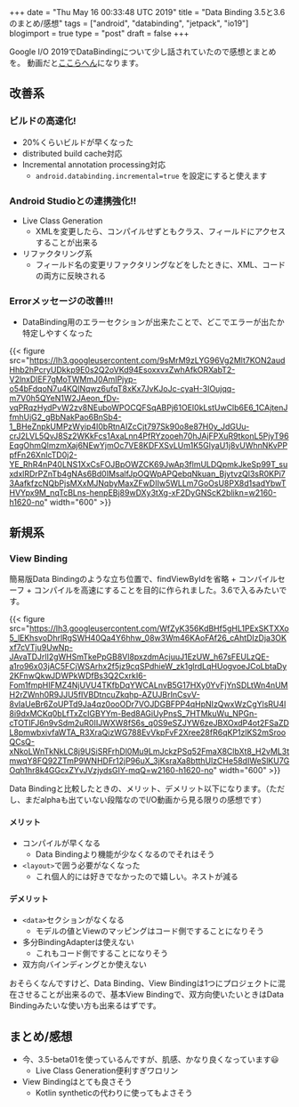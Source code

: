 +++
date = "Thu May 16 00:33:48 UTC 2019"
title = "Data Binding 3.5と3.6のまとめ/感想"
tags = ["android", "databinding", "jetpack", "io19"]
blogimport = true
type = "post"
draft = false
+++

Google I/O 2019でDataBindingについて少し話されていたので感想とまとめを。
動画だと[ここらへん](https://youtu.be/Qxj2eBmXLHg?t=243)になります。

## 改善系

### ビルドの高速化!

- 20%くらいビルドが早くなった
- distributed build cache対応
- Incremental annotation processing対応
    - `android.databinding.incremental=true` を設定にすると使えます

### Android Studioとの連携強化!!

- Live Class Generation
    - XMLを変更したら、コンパイルせずともクラス、フィールドにアクセスすることが出来る
- リファクタリング系
    - フィールド名の変更リファクタリングなどをしたときに、XML、コードの両方に反映される

### Errorメッセージの改善!!!

- DataBinding用のエラーセクションが出来たことで、どこでエラーが出たか特定しやすくなった

{{< figure src="https://lh3.googleusercontent.com/9sMrM9zLYG96Vg2Mlt7KON2audHhb2hPcryUDkkp9E0s2Q2oVKd94EsoxxvxZwhAfkORXabT2-V2lnxDlEF7gMoTWMmJ0AmIPjyp-o54bFdqoN7u4KQlNqwz6ufqT8xKx7JvKJoJc-cyaH-3IOujqq-m7V0h5QYeN1W2JAeon_fDv-vqPRqzHydPvW2zv8NEuboWPOCQFSqABPj61OEI0kLstUwClb6E6_1CAjtenJfmhUjG2_gBbNakPao6BnSb4-1_BHeZnpkUMPzWyip4I0bRtnAIZcCjt797Sk90o8e87H0y_JdGUu-crJ2LVL5QvJ8Sz2WKkFcs1AxaLnn4PfRYzooeh70hJAjFPXuR9tkonL5PjyT96EqgOhmQlmzmXaj6NEwYjmOc7VE8KDFXSvLUm1K5GlyaU1j8vUWhnNKvPPpfFn26XnIcTD0j2-YE_RhR4nP40LNS1XxCsFOJBpOWZCK69JwAp3flmULDQpmkJkeSp99T_suxdxlRDrPZnTb4gNAs6Bd0IMsalfJpOQWpAPQebqNkuan_BjytvzQl3sR0KPi73AafkfzcNQbPjsMXxMJNqbyMaxZFwDIIw5WLLm7GoOsU8PX8d1sadYbwTHVYpx9M_nqTcBLns-henpEBj89wDXy3tXg-xF2DyGNScK2blikn=w2160-h1620-no" width="600" >}}

## 新規系

### View Binding

簡易版Data Bindingのような立ち位置で、findViewByIdを省略 + コンパイルセーフ + コンパイルを高速にすることを目的に作られました。3.6で入るみたいです。

{{< figure src="https://lh3.googleusercontent.com/WfZyK356KdBHf5gHL1PExSKTXXo5_lEKhsvoDhrlRgSWH40Qa4Y6hhw_08w3Wm46KAoFAf26_cAhtDIzDja3OKxf7cVTju9UwNp-JAvaTDJrlI2gWHSmTkePpGB8Vl8pxzdmAcjuuJ1EzUW_h67sFEULzQE-a1ro96x03jAC5FCjWSArhx2f5jz9cqSPdhieW_zk1glrdLqHUogvoeJCoLbtaDy2KFnwQkwJDWPkWDfBs3Q2CxrkI6-Fom1fmpHIFMZ4NjUVU4TKfbDqYWCALnvB5G17HXy0YvFjYnSDLtWn4nUMH2rZWnh0R9JJU5fIVBDtncuZkqhp-AZUJBrInCsvV-8vIaUeBr6ZoUPTd9Ja4qz0ooODr7VOJDGBFPP4qHpNIzQwxWzCgYlsRU4l8i9dxMCKq0bLfTxZcIGBYYm-Bed8AGiUyPnsS_7HTMkuWu_NPGn-cTOTIFJ6n9vSdm2uR0IIJWXW8fS6s_q0S9eSZJYW6zeJBXOxdP4ot2FSaZDL8pmwbxivfaWTA_R3XraQizWG788EvVkpFvF2Xree28fR6qKP1zlKS2mSrooQCsQ-xNkoLWnTkNkLC8j9USiSRFrhDl0Mu9LmJckzPSq52FmaX8ClbXt8_H2vML3tmwqY8FQ92ZTmP9WNHDFr12jP96uX_3jKsraXa8btthUlzCHe58dIWeSlKU7GOqh1hr8k4GGcxZYvJVzjydsGIY-mqQ=w2160-h1620-no" width="600" >}}

Data Bindingと比較したときの、メリット、デメリット以下になります。（ただし、まだalphaも出ていない段階なのでI/O動画から見る限りの感想です）

#### メリット

- コンパイルが早くなる
    - Data Bindingより機能が少なくなるのでそれはそう
- `<layout>`で囲う必要がなくなった
    - これ個人的には好きでなかったので嬉しい。ネストが減る

#### デメリット

- `<data>`セクションがなくなる
    - モデルの値とViewのマッピングはコード側ですることになりそう
- 多分BindingAdapterは使えない
    - これもコード側ですることになりそう
- 双方向バインディングとか使えない

おそらくなんですけど、Data Binding、View Bindingは1つにプロジェクトに混在させることが出来るので、基本View Bindingで、双方向使いたいときはData Bindingみたいな使い方も出来るはずです。

## まとめ/感想

- 今、3.5-beta01を使っているんですが、肌感、かなり良くなっています😃
    - Live Class Generation便利すぎワロリン
- View Bindingはとても良さそう
    - Kotlin syntheticの代わりに使ってもよさそう
